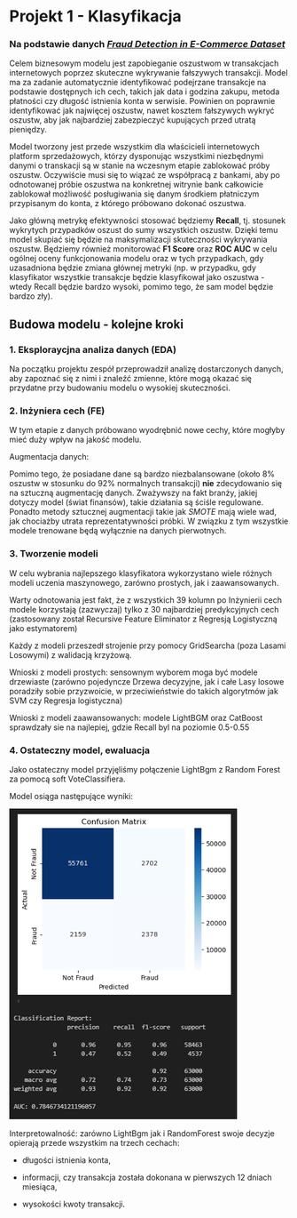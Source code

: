# Projekt 1 - Klasyfikacja

### Na podstawie danych *[Fraud Detection in E-Commerce Dataset](https://www.kaggle.com/datasets/kevinvagan/fraud-detection-dataset)*

Celem biznesowym modelu jest zapobieganie oszustwom w transakcjach internetowych poprzez skuteczne wykrywanie fałszywych transakcji. Model ma za zadanie automatycznie identyfikować podejrzane transakcje na podstawie dostępnych ich cech, takich jak data i godzina zakupu, metoda płatności czy długość istnienia konta w serwisie. Powinien on poprawnie identyfikować jak najwięcej oszustw, nawet kosztem fałszywych wykryć oszustw, aby jak najbardziej zabezpieczyć kupujących przed utratą pieniędzy.

Model tworzony jest przede wszystkim dla właścicieli internetowych platform sprzedażowych, którzy dysponując wszystkimi niezbędnymi danymi o transkacji są w stanie na wczesnym etapie zablokować próby oszustw. Oczywiście musi się to wiązać ze współpracą z bankami, aby po odnotowanej próbie oszustwa na konkretnej witrynie bank całkowicie zablokował możliwość posługiwania się danym środkiem płatniczym przypisanym do konta, z którego próbowano dokonać oszustwa.

Jako główną metrykę efektywności stosować będziemy **Recall**, tj. stosunek wykrytych przypadków oszust do sumy wszystkich oszustw. Dzięki temu model skupiać się będzie na maksymalizacji skuteczności wykrywania oszustw. Będziemy również monitorować **F1 Score** oraz **ROC AUC** w celu ogólnej oceny funkcjonowania modelu oraz w tych przypadkach, gdy uzasadniona będzie zmiana głównej metryki (np. w przypadku, gdy klasyfikator wszystkie transakcje będzie klasyfikował jako oszustwa - wtedy Recall będzie bardzo wysoki, pomimo tego, że sam model będzie bardzo zły).

## Budowa modelu - kolejne kroki

### 1. Eksploraycjna analiza danych (EDA)

Na początku projektu zespół przeprowadził analizę dostarczonych danych, aby zapoznać się z nimi i znaleźć zmienne, które mogą okazać się przydatne przy budowaniu modelu o wysokiej skuteczności.

### 2. Inżyniera cech (FE)

W tym etapie z danych próbowano wyodrębnić nowe cechy, które mogłyby mieć duży wpływ na jakość modelu. 

Augmentacja danych:

Pomimo tego, że posiadane dane są bardzo niezbalansowane (około 8% oszustw w stosunku do 92% normalnych transakcji) **nie** zdecydowanio się na sztuczną augmentację danych. Zważywszy na fakt branży, jakiej dotyczy model (świat finansów), takie działania są ściśle regulowane. Ponadto metody sztucznej augmentacji takie jak *SMOTE* mają wiele wad, jak chociażby utrata reprezentatywności próbki. W związku z tym wszystkie modele trenowane będą wyłącznie na danych pierwotnych.

### 3. Tworzenie modeli

W celu wybrania najlepszego klasyfikatora wykorzystano wiele różnych modeli uczenia maszynowego, zarówno prostych, jak i zaawansowanych.

Warty odnotowania jest fakt, że z wszystkich 39 kolumn po Inżynierii cech modele korzystają (zazwyczaj) tylko z 30 najbardziej predykcyjnych cech (zastosowany został Recursive Feature Eliminator z Regresją Logistyczną jako estymatorem)

Każdy z modeli przeszedł strojenie przy pomocy GridSearcha (poza Lasami Losowymi) z walidacją krzyżową.

Wnioski z modeli prostych: sensownym wyborem moga być modele drzewiaste (zarówno pojedyncze Drzewa decyzyjne, jak i całe Lasy losowe poradziły sobie przyzwoicie, w przeciwieństwie do takich algorytmów jak SVM czy Regresja logistyczna)

Wnioski z modeli zaawansowanych: modele LightBGM oraz CatBoost sprawdzały sie na najlepiej, gdzie Recall byl na poziomie 0.5-0.55

### 4. Ostateczny model, ewaluacja

Jako ostateczny model przyjęliśmy połączenie LightBgm z Random Forest za pomocą soft VoteClassifiera. 

Model osiąga następujące wyniki:



![](best_performance.png)

Interpretowalność: zarówno LightBgm jak i RandomForest swoje decyzje opierają przede wszystkim na trzech cechach:

* długości istnienia konta,

* informacji, czy transakcja została dokonana w pierwszych 12 dniach miesiąca,

* wysokości kwoty transakcji.
